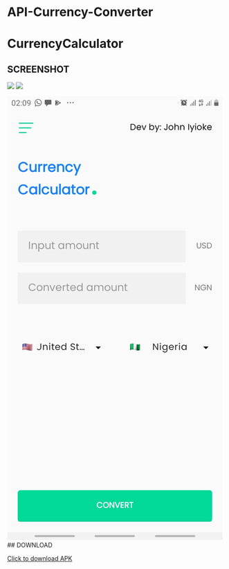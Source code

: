 # API-Currency-Converter 

# CurrencyCalculator

## SCREENSHOT

<img src="https://user-images.githubusercontent.com/39574228/154123660-27bb62f3-3303-4302-af68-681ef041f9bd.jpg" width="200"/> <img src="https://user-images.githubusercontent.com/39574228/154123956-ab26f235-45da-4738-975e-b824799c2c97.jpg" width="200"/>

<img src="https://raw.githubusercontent.com/coder-chibuzo/API-Currency-Converter/master/SCREENSHOTS/Screenshot_20220528-020923_Currency%20Calculator.jpg" />
## DOWNLOAD 

<a href="https://github.com/ibrajix/CurrencyCalculator/releases/download/v1.0/currency_calculator.apk">Click to download APK</a>
